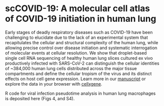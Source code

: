 # scCOVID-19: A molecular cell atlas of COVID-19 initiation in human lung
Early stages of deadly respiratory diseases such as COVID-19 have been challenging to elucidate due to the lack of an experimental system that recapitulates the cellular and structural complexity of the human lung, while allowing precise control over disease initiation and systematic interrogation of molecular events at cellular resolution. We show that droplet-based single cell RNA sequencing of healthy human lung slices cultured ex vivo productively infected with SARS-CoV-2 can distinguish the cellular identities of ~384,000 human lung cells distributed across the major tissue compartments and define the cellular tropism of the virus and its distinct effects on host cell gene expression. 
Learn more in our [manuscript](https://www.biorxiv.org/content/10.1101/2022.05.10.491266v1) or explore the data in your browser with [cellxgene](https://cellxgene.cziscience.com/collections/2a9a17c9-1f61-4877-b384-b8cd5ffa4085).

R code for viral infection pseudotime analysis in human lung macrophages is deposited here (Figs 4, and S4).

